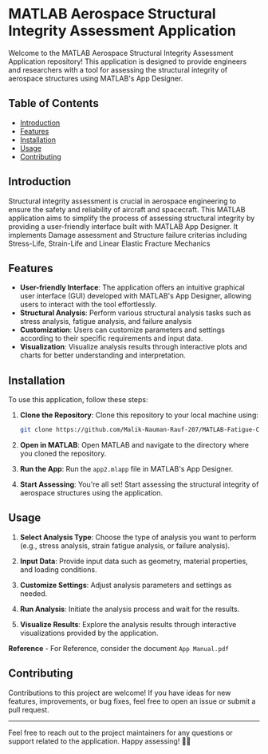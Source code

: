 # MATLAB Aerospace Structural Integrity Assessment Application

Welcome to the MATLAB Aerospace Structural Integrity Assessment Application repository! This application is designed to provide engineers and researchers with a tool for assessing the structural integrity of aerospace structures using MATLAB's App Designer.

## Table of Contents
- [Introduction](#introduction)
- [Features](#features)
- [Installation](#installation)
- [Usage](#usage)
- [Contributing](#contributing)

## Introduction

Structural integrity assessment is crucial in aerospace engineering to ensure the safety and reliability of aircraft and spacecraft. This MATLAB application aims to simplify the process of assessing structural integrity by providing a user-friendly interface built with MATLAB App Designer. It implements Damage assessment and Structure failure criterias including Stress-Life, Strain-Life and Linear Elastic Fracture Mechanics

## Features

- **User-friendly Interface**: The application offers an intuitive graphical user interface (GUI) developed with MATLAB's App Designer, allowing users to interact with the tool effortlessly.
- **Structural Analysis**: Perform various structural analysis tasks such as stress analysis, fatigue analysis, and failure analysis
- **Customization**: Users can customize parameters and settings according to their specific requirements and input data.
- **Visualization**: Visualize analysis results through interactive plots and charts for better understanding and interpretation.

## Installation

To use this application, follow these steps:

1. **Clone the Repository**: Clone this repository to your local machine using:

    ```bash
    git clone https://github.com/Malik-Nauman-Rauf-207/MATLAB-Fatigue-Code.git
    ```

2. **Open in MATLAB**: Open MATLAB and navigate to the directory where you cloned the repository.

3. **Run the App**: Run the `app2.mlapp` file in MATLAB's App Designer.

4. **Start Assessing**: You're all set! Start assessing the structural integrity of aerospace structures using the application.

## Usage

1. **Select Analysis Type**: Choose the type of analysis you want to perform (e.g., stress analysis, strain fatigue analysis, or failure analysis).

2. **Input Data**: Provide input data such as geometry, material properties, and loading conditions.

3. **Customize Settings**: Adjust analysis parameters and settings as needed.

4. **Run Analysis**: Initiate the analysis process and wait for the results.

5. **Visualize Results**: Explore the analysis results through interactive visualizations provided by the application.

**Reference** - For Reference, consider the document `App Manual.pdf`

## Contributing

Contributions to this project are welcome! If you have ideas for new features, improvements, or bug fixes, feel free to open an issue or submit a pull request.


---

Feel free to reach out to the project maintainers for any questions or support related to the application. Happy assessing! 🚀🔧
